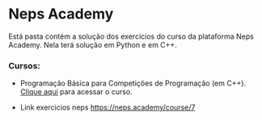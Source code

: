 # Neps Academy

Está pasta contém a solução dos exercícios do curso da plataforma Neps Academy. Nela terá solução em Python e em C++.

### Cursos:

 - Programação Básica para Competições de Programação (em C++). [Clique aqui](https://neps.academy/course/6)  para acessar o curso. 

 - Link exercicios neps https://neps.academy/course/7

 
